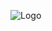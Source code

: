 ![Logo]([https://raw.githubusercontent.com/toniswx/buyster/testing/main-test/assets/branco.png](https://raw.githubusercontent.com/toniswx/atlantic/main/assets/Atlantic-colored-svg.png))
